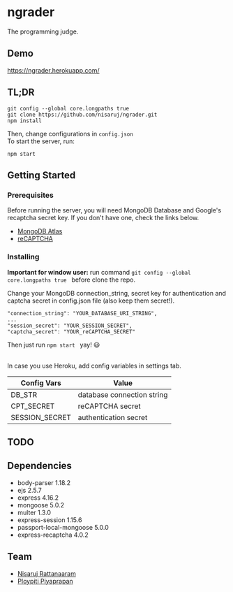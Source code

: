 # ngrader
The programming judge.

## Demo ##
https://ngrader.herokuapp.com/

## TL;DR ##

```
git config --global core.longpaths true
git clone https://github.com/nisaruj/ngrader.git
npm install
```
Then, change configurations in `config.json`<br>
To start the server, run:
```
npm start
```

## Getting Started ##

### Prerequisites ###

Before running the server, you will need MongoDB Database and Google's recaptcha secret key. If you don't have one, check the links below.
- [MongoDB Atlas](https://www.mongodb.com/cloud/atlas)
- [reCAPTCHA](https://www.google.com/recaptcha)

### Installing ###

<b>Important for window user:</b>
run command `git config --global core.longpaths true ` before clone the repo.


Change your MongoDB connection_string, secret key for authentication and captcha secret in config.json file (also keep them secret!).
```
"connection_string": "YOUR_DATABASE_URI_STRING",
...
"session_secret": "YOUR_SESSION_SECRET",
"captcha_secret": "YOUR_reCAPTCHA_SECRET"
```
Then just run `npm start ` yay! :smiley:
<br><br>


In case you use Heroku, add config variables in settings tab.

| Config Vars    | Value                       |
| -------------- | --------------------------- |
| DB_STR         | database connection string  |
| CPT_SECRET     | reCAPTCHA secret            |
| SESSION_SECRET | authentication secret       |

## TODO ##


## Dependencies ##
- body-parser 1.18.2
- ejs 2.5.7
- express 4.16.2
- mongoose 5.0.2
- multer 1.3.0
- express-session 1.15.6
- passport-local-mongoose 5.0.0
- express-recaptcha 4.0.2

## Team ##
- [Nisaruj Rattanaaram](https://github.com/nisaruj)
- [Ploypiti Piyaprapan](https://github.com/ploypiti)
